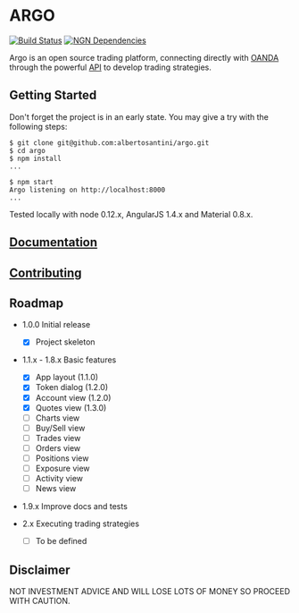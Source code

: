# ARGO

[![Build Status](https://travis-ci.org/albertosantini/argo.png)](https://travis-ci.org/albertosantini/argo)
[![NGN Dependencies](https://david-dm.org/albertosantini/argo.png)](https://david-dm.org/albertosantini/argo)

Argo is an open source trading platform, connecting directly with [OANDA][]
through the powerful [API][] to develop trading strategies.

## Getting Started

Don't forget the project is in an early state.
You may give a try with the following steps:

```
$ git clone git@github.com:albertosantini/argo.git
$ cd argo
$ npm install
...

$ npm start
Argo listening on http://localhost:8000
...
```
Tested locally with node 0.12.x, AngularJS 1.4.x and Material 0.8.x.

## [Documentation](docs/)

## [Contributing](CONTRIBUTING.md)

## Roadmap

- 1.0.0 Initial release
    - [X] Project skeleton

- 1.1.x - 1.8.x Basic features
    - [X] App layout (1.1.0)
    - [X] Token dialog (1.2.0)
    - [X] Account view (1.2.0)
    - [X] Quotes view (1.3.0)
    - [ ] Charts view
    - [ ] Buy/Sell view
    - [ ] Trades view
    - [ ] Orders view
    - [ ] Positions view
    - [ ] Exposure view
    - [ ] Activity view
    - [ ] News view

- 1.9.x Improve docs and tests

- 2.x Executing trading strategies
    - [ ] To be defined

## Disclaimer

NOT INVESTMENT ADVICE AND WILL LOSE LOTS OF MONEY SO PROCEED WITH CAUTION.


[OANDA]: http://fxtrade.oanda.co.uk/
[API]: http://developer.oanda.com/

